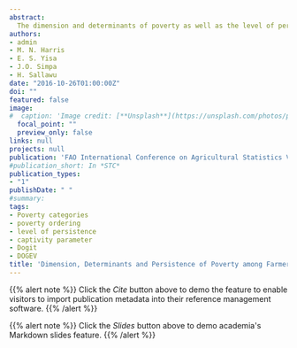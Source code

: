 ```yaml
---
abstract:
  The dimension and determinants of poverty as well as the level of persistence in poverty among 540 small scale farmers in central Nigeria was investigated in this study. It was found that 88% of the farmers were classified as poor based on average nominal income of NGN 1 584,267.56 while 92% were classified poor based on per capita income of NGN98,444.26. The predicted poverty categories (PCs) of the respondents from MNL were 74% extremely poor, 21% moderately poor and 5% non-poor while DOGIT predicted 69%, 24% and 6% respectively which are quite different from the 67%, 25% and 8% respectively as specified by the data in contrast. These results indicated that the ordering of the respondents in the poor category is sensitive to the model employed and that poverty among the farmers is more deep-seated than the data suggest. There was no convergence in the estimation of the level of captivity which may be an indicator that captivity among the respondents was absolute indicating the possibility that the farmers are reluctant to imbibe poverty liberation technologies. Among the key policy variables affecting the probability of poverty among the farmers are their states of domicile, those in Mariga LGA 2 as against those from other LGAs, number of other dependents, the amount of agrochemicals applied to the farm plots, the quantity of planting materials, total size of farm plots, membership of farmers organisations, the major occupation, the amount of owner capital invested in the farm business and the amount of credit obtained in the farming season under investigation. However, their influence are not uniform across PCs, while some of the variables tended to accentuate the probability of the farmers being poor, others de-accentuate the probability. From the foregoing, strong persuasion is needed to make the farmers exit poverty and further poverty reduction strategies must be done by targeting the factors that accentuate the probability of the farmers remaining poor.
authors:
- admin
- M. N. Harris
- E. S. Yisa
- J.O. Simpa
- H. Sallawu
date: "2016-10-26T01:00:00Z"
doi: ""
featured: false
image:
#  caption: 'Image credit: [**Unsplash**](https://unsplash.com/photos/pLCdAaMFLTE)'
  focal_point: ""
  preview_only: false
links: null
projects: null
publication: 'FAO International Conference on Agricultural Statistics VII, 26-28 October, Rome, Italy'
#publication_short: In *STC*
publication_types:
- "1"
publishDate: " "
#summary: 
tags:
- Poverty categories
- poverty ordering
- level of persistence
- captivity parameter
- Dogit
- DOGEV
title: 'Dimension, Determinants and Persistence of Poverty among Farmers in Central Nigeria'
---
```


{{% alert note %}}
Click the *Cite* button above to demo the feature to enable visitors to import publication metadata into their reference management software.
{{% /alert %}}

{{% alert note %}}
Click the *Slides* button above to demo academia's Markdown slides feature.
{{% /alert %}}
